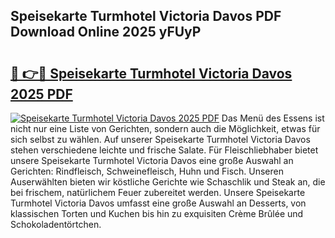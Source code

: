 ## Speisekarte Turmhotel Victoria Davos PDF Download Online 2025 yFUyP

# <h2><a href="http://gc8nimk.nevu.top/?p=Speisekarte+Turmhotel+Victoria+Davos">🔗 👉🔴 Speisekarte Turmhotel Victoria Davos 2025 PDF</a></h2>

[![Speisekarte Turmhotel Victoria Davos 2025 PDF](https://i.imgur.com/dBaPXMq.png)](http://gc8nimk.nevu.top/?p=Speisekarte+Turmhotel+Victoria+Davos)
Das Menü des Essens ist nicht nur eine Liste von Gerichten, sondern auch die Möglichkeit, etwas für sich selbst zu wählen. Auf unserer Speisekarte Turmhotel Victoria Davos stehen verschiedene leichte und frische Salate. Für Fleischliebhaber bietet unsere Speisekarte Turmhotel Victoria Davos eine große Auswahl an Gerichten: Rindfleisch, Schweinefleisch, Huhn und Fisch. Unseren Auserwählten bieten wir köstliche Gerichte wie Schaschlik und Steak an, die bei frischem, natürlichem Feuer zubereitet werden. Unsere Speisekarte Turmhotel Victoria Davos umfasst eine große Auswahl an Desserts, von klassischen Torten und Kuchen bis hin zu exquisiten Crème Brûlée und Schokoladentörtchen.
